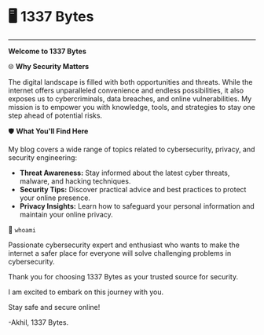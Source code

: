 # 🖥 1337 Bytes

***

**Welcome to 1337 Bytes**



🌐 **Why Security Matters**

The digital landscape is filled with both opportunities and threats. While the internet offers unparalleled convenience and endless possibilities, it also exposes us to cybercriminals, data breaches, and online vulnerabilities. My mission is to empower you with knowledge, tools, and strategies to stay one step ahead of potential risks.



🛡️ **What You'll Find Here**

My blog covers a wide range of topics related to cybersecurity, privacy, and security engineering:

* **Threat Awareness:** Stay informed about the latest cyber threats, malware, and hacking techniques.
* **Security Tips:** Discover practical advice and best practices to protect your online presence.
* **Privacy Insights:** Learn how to safeguard your personal information and maintain your online privacy.



👥 `whoami`

Passionate cybersecurity expert and enthusiast who wants to make the internet a safer place for everyone will solve challenging problems in cybersecurity.



Thank you for choosing 1337 Bytes as your trusted source for security.&#x20;

I am excited to embark on this journey with you.



Stay safe and secure online!

\-Akhil, 1337 Bytes.
